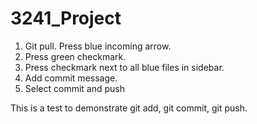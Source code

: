 # 3241_Project
1. Git pull. Press blue incoming arrow.
2. Press green checkmark.
3. Press checkmark next to all blue files in sidebar.
4. Add commit message.
5. Select commit and push

This is a test to demonstrate git add, git commit, git push.